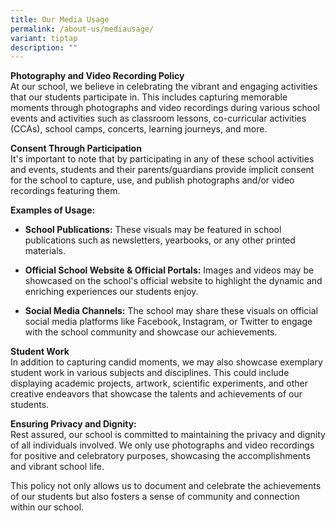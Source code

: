 ```yaml
---
title: Our Media Usage
permalink: /about-us/mediausage/
variant: tiptap
description: ""
---
```

<p><strong>Photography and Video Recording Policy</strong> <br>At our school, we believe in celebrating the vibrant and engaging activities that our students participate in. This includes capturing memorable moments through photographs and video recordings during various school events and activities such as classroom lessons, co-curricular activities (CCAs), school camps, concerts, learning journeys, and more.</p><p><strong>Consent Through Participation</strong> <br>It's important to note that by participating in any of these school activities and events, students and their parents/guardians provide implicit consent for the school to capture, use, and publish photographs and/or video recordings featuring them.</p><p><strong>Examples of Usage:</strong></p><ul data-tight="true" class="tight"><li><p><strong>School Publications:</strong> These visuals may be featured in school publications such as newsletters, yearbooks, or any other printed materials.</p></li><li><p><strong>Official School Website &amp; Official Portals:</strong> Images and videos may be showcased on the school's official website to highlight the dynamic and enriching experiences our students enjoy.</p></li><li><p><strong>Social Media Channels:</strong> The school may share these visuals on official social media platforms like Facebook, Instagram, or Twitter to engage with the school community and showcase our achievements.</p></li></ul><p><strong>Student Work</strong> <br>In addition to capturing candid moments, we may also showcase exemplary student work in various subjects and disciplines. This could include displaying academic projects, artwork, scientific experiments, and other creative endeavors that showcase the talents and achievements of our students.</p><p><strong>Ensuring Privacy and Dignity:</strong><br>Rest assured, our school is committed to maintaining the privacy and dignity of all individuals involved. We only use photographs and video recordings for positive and celebratory purposes, showcasing the accomplishments and vibrant school life.</p><p>This policy not only allows us to document and celebrate the achievements of our students but also fosters a sense of community and connection within our school.</p>
